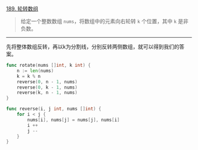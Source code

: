 [189. 轮转数组](https://leetcode.cn/problems/rotate-array/)

> 给定一个整数数组 `nums`，将数组中的元素向右轮转 `k` 个位置，其中 `k` 是非负数。

---

先将整体数组反转，再以k为分割线，分别反转两侧数组，就可以得到我们的答案。

```go
func rotate(nums []int, k int) {
    n := len(nums)
    k = k % n
    reverse(0, n - 1, nums)
    reverse(0, k - 1, nums)
    reverse(k, n - 1, nums)
}

func reverse(i, j int, nums []int) {
    for i < j {
        nums[i], nums[j] = nums[j], nums[i]
        i ++
        j --
    }
}
```

